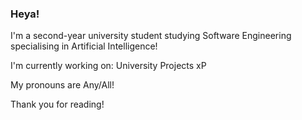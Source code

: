 ### Heya!

I'm a second-year university student studying Software Engineering specialising in Artificial Intelligence!

I'm currently working on: University Projects xP

My pronouns are Any/All!


Thank you for reading!

